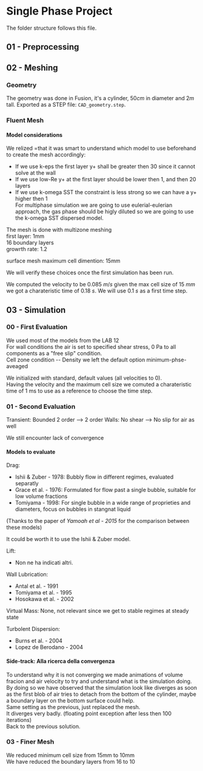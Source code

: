 # Single Phase Project
The folder structure follows this file.
## 01 - Preprocessing

## 02 - Meshing
### Geometry
The geometry was done in Fusion, it's a cylinder, $50 cm$ in diameter and $2 m$ tall. Exported as a STEP file: `CAD_geometry.step`.  

### Fluent Mesh
#### Model considerations
We relized =that it was smart to understand which model to use beforehand to create the mesh accordingly:
- If we use k-eps the first layer y+ shall be greater then 30 since it cannot solve at the wall  
- If we use low-Re y+ at the first layer should be lower then 1, and then 20 layers    
- If we use k-omega SST the constraint is less strong so we can have a y+ higher then 1  
For multiphase simulation we are going to use eulerial-eulerian approach, the gas phase should be higly diluted so we are going to use the k-omega SST dispersed model.

The mesh is done with multizone meshing  
first layer: 1mm  
16 boundary layers  
growrth rate: 1.2  

surface mesh maximum cell dimention: 15mm

We will verify these choices once the first simulation has been run.  

We computed the velocity to be $0.085~m/s$ given the max cell size of $15~mm$ we got a charateristic time of $0.18~s$. We will use $0.1~s$ as a first time step.  


## 03 - Simulation
### 00 - First Evaluation
We used most of the models from the LAB 12  
For wall conditions the air is set to specified shear stress, 0 Pa to all components as a "free slip" condition.  
Cell zone condition -- Density we left the default option minimum-phse-aveaged  

We initialized with standard, default values (all velocities to 0).  
Having the velocity and the maximum cell size we comuted a charateristic time of 1 ms to use as a reference to choose the time step.

### 01 - Second Evaluation
Transient: Bounded 2 order --> 2 order
Walls: No shear --> No slip for air as well  

We still encounter lack of convergence

#### Models to evaluate
Drag:
- Ishii & Zuber - 1978:  Bubbly flow in different regimes, evaluated separatly
- Grace et al. - 1976:  Formulated for flow past a single bubble, suitable for low volume fractions
- Tomiyama - 1998:  For single bubble in a wide range of proprieties and diameters, focus on bubbles in stangnat liquid
  
(Thanks to the paper of *Yamoah et al - 2015* for the comparison between these models)

It could be worth it to use the Ishii & Zuber model. 

Lift:
- Non ne ha indicati altri.

Wall Lubrication:
- Antal et al. - 1991
- Tomiyama et al. - 1995
- Hosokawa et al. - 2002

Virtual Mass: None, not relevant since we get to stable regimes at steady state

Turbolent Dispersion:
- Burns et al. - 2004
- Lopez de Berodano - 2004
  
#### Side-track: Alla ricerca della convergenza
To understand why it is not converging we made animations of volume fracion and air velocity to try and understand what is the simulation doing.  
By doing so we have observed that the simulation look like diverges as soon as the first blob of air tries to detach from the bottom of the cylinder, maybe a boundary layer on the bottom surface could help.  
Same setting as the previous, just replaced the mesh.  
It diverges very badly. (floating point exception after less then 100 iterations)  
Back to the previous solution.


### 03 - Finer Mesh
We reduced minimum cell size from 15mm to 10mm   
We have reduced the boundary layers from 16 to 10